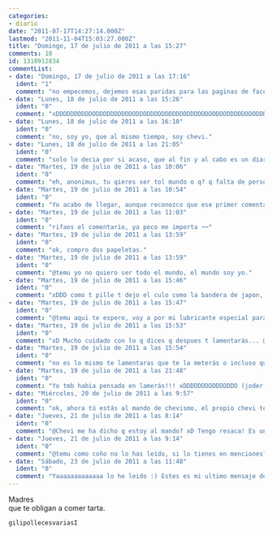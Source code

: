 ```yaml
---
categories:
- diario
date: "2011-07-17T14:27:14.000Z"
lastmod: "2011-11-04T15:03:27.000Z"
title: "Domingo, 17 de julio de 2011 a las 15:27"
comments: 18
id: 1310912834
commentList:
- date: "Domingo, 17 de julio de 2011 a las 17:16"
  ident: "1"
  comment: "no empecemos, dejemos esas paridas para las paginas de facebook y demas.."
- date: "Lunes, 18 de julio de 2011 a las 15:26"
  ident: "0"
  comment: "xDDDDDDDDDDDDDDDDDDDDDDDDDDDDDDDDDDDDDDDDDDDDDDDDDDDDDDDDDDDDDDd Es chevi qien dice no empecemos?"
- date: "Lunes, 18 de julio de 2011 a las 16:10"
  ident: "0"
  comment: "no, soy yo, que al mismo tiempo, soy chevi."
- date: "Lunes, 18 de julio de 2011 a las 21:05"
  ident: "0"
  comment: "solo lo decia por si acaso, que al fin y al cabo es un diario"
- date: "Martes, 19 de julio de 2011 a las 10:06"
  ident: "0"
  comment: "eh, anonimus, tu qieres ser tol mundo o q? q falta de personalidad es esa?"
- date: "Martes, 19 de julio de 2011 a las 10:54"
  ident: "0"
  comment: "Yo acabo de llegar, aunque reconozco que ese primer comentario podria haber sido yo"
- date: "Martes, 19 de julio de 2011 a las 11:03"
  ident: "0"
  comment: "rifaos el comentario, ya poco me importa ¬¬"
- date: "Martes, 19 de julio de 2011 a las 13:59"
  ident: "0"
  comment: "ok, compro dos papeletas."
- date: "Martes, 19 de julio de 2011 a las 13:59"
  ident: "0"
  comment: "@temu yo no quiero ser todo el mundo, el mundo soy yo."
- date: "Martes, 19 de julio de 2011 a las 15:46"
  ident: "0"
  comment: "xDDD como t pille t dejo el culo como la bandera de japon, @anonimus"
- date: "Martes, 19 de julio de 2011 a las 15:47"
  ident: "0"
  comment: "@temu aqui te espero, voy a por mi lubricante especial para el ano."
- date: "Martes, 19 de julio de 2011 a las 15:53"
  ident: "0"
  comment: "xD Mucho cuidado con lo q dices q despues t lamentarás... @anonimus"
- date: "Martes, 19 de julio de 2011 a las 15:54"
  ident: "0"
  comment: "no es lo mismo te lamentaras que te la meterás o incluso que te lamerás."
- date: "Martes, 19 de julio de 2011 a las 21:48"
  ident: "0"
  comment: "Yo tmb habia pensado en lamerás!!! xDDDDDDDDDDDDDDD (joder, se me había borrado este coment¬¬ xD)"
- date: "Miércoles, 20 de julio de 2011 a las 9:57"
  ident: "0"
  comment: "ok, ahora tú estás al mando de chevismo, el propio chevi te lo ha dicho, así que mas vale que pongas en tu estado que estás programando, así me creeré que estás trabajando.\nPD: me ha salido un pareado."
- date: "Jueves, 21 de julio de 2011 a las 8:14"
  ident: "0"
  comment: "@Chevi me ha dicho q estoy al mando? xD Tengo resaca! Es un coñazo :("
- date: "Jueves, 21 de julio de 2011 a las 9:14"
  ident: "0"
  comment: "@temu como coño no lo has leído, si lo tienes en menciones?¡¡¡¡"
- date: "Sábado, 23 de julio de 2011 a las 11:48"
  ident: "0"
  comment: "Yaaaaaaaaaaaaa lo he leido :) Estes es mi ultimo mensaje de la temporada, temu cuidalo bien o argo asín xDDD"
---
```


Madres                                                                                  
que te obligan a comer tarta.  
  
    gilipollecesvariasI